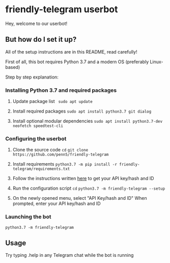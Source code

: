 # friendly-telegram userbot

Hey, welcome to our userbot!

## But how do I set it up?

All of the setup instructions are in this README, read carefully!

First of all, this bot requires Python 3.7 and a modern OS (preferably Linux-based)

Step by step explanation:

### Installing Python 3.7 and required packages

1. Update package list
` sudo apt update`

2. Install required packages
`sudo apt install python3.7 git dialog`

3. Install optional modular dependencies
`sudo apt install python3.7-dev neofetch speedtest-cli`

### Configuring the userbot

1. Clone the source code
`cd`
`git clone https://github.com/penn5/friendly-telegram`

2. Install requirements
`python3.7 -m pip install -r friendly-telegram/requirements.txt`

3.  Follow the instructions written [here](https://core.telegram.org/api/obtaining_api_id "here") to get your API key/hash and ID

4. Run the configuration script
`cd`
`python3.7 -m friendly-telegram --setup`

5. On the newly opened menu, select "API Key/hash and ID"
When prompted, enter your API key/hash and ID

### Launching the bot

`python3.7 -m friendly-telegram`

## Usage

Try typing .help in any Telegram chat while the bot is running
